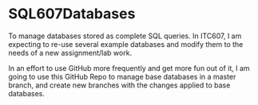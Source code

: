 # SQL607Databases
To manage databases stored as complete SQL queries.
  In ITC607, I am expecting to re-use several example databases and modify them to the needs of a new assignment/lab work.
  
  In an effort to use GitHub more frequently and get more fun out of it, I am going to use this GitHub Repo to manage base databases in a master branch, and create new branches with the changes applied to base databases.
